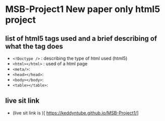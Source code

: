 # MSB-Project1 New paper only html5 project

## list of html5 tags used and a brief describing of what the tag does


- ```<!Doctype />``` : describing the type of html used (html5)
- ```<html></html>``` : used of a html page
- ```<meta/>```:
- ```<head></head>```:
- ```<body></body>```:
- ```<table></table>```:

## live sit link
- (live sit link is )[ https://keddyntube.github.io/MSB-Project1/]
